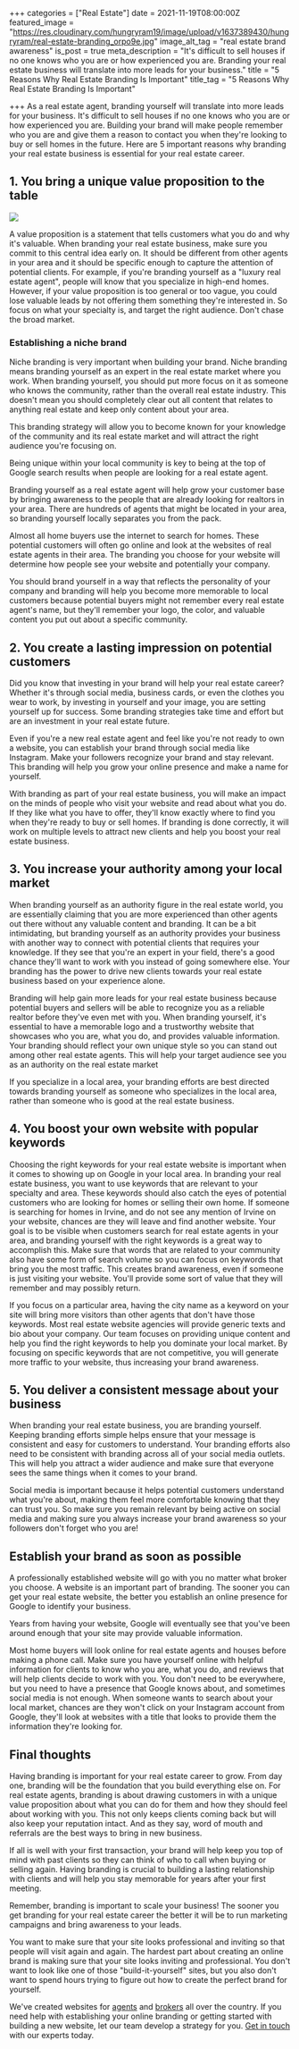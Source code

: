 +++
categories = ["Real Estate"]
date = 2021-11-19T08:00:00Z
featured_image = "https://res.cloudinary.com/hungryram19/image/upload/v1637389430/hungryram/real-estate-branding_orpo9e.jpg"
image_alt_tag = "real estate brand awareness"
is_post = true
meta_description = "It's difficult to sell houses if no one knows who you are or how experienced you are. Branding your real estate business will translate into more leads for your business."
title = "5 Reasons Why Real Estate Branding Is Important"
title_tag = "5 Reasons Why Real Estate Branding Is Important"

+++
As a real estate agent, branding yourself will translate into more leads for your business. It's difficult to sell houses if no one knows who you are or how experienced you are. Building your brand will make people remember who you are and give them a reason to contact you when they're looking to buy or sell homes in the future. Here are 5 important reasons why branding your real estate business is essential for your real estate career.

## 1. You bring a unique value proposition to the table

![](https://res.cloudinary.com/hungryram19/image/upload/v1637389643/hungryram/what-makes-you-unique_litql9.jpg)

A value proposition is a statement that tells customers what you do and why it's valuable. When branding your real estate business, make sure you commit to this central idea early on. It should be different from other agents in your area and it should be specific enough to capture the attention of potential clients. For example, if you're branding yourself as a "luxury real estate agent", people will know that you specialize in high-end homes. However, if your value proposition is too general or too vague, you could lose valuable leads by not offering them something they're interested in. So focus on what your specialty is, and target the right audience. Don't chase the broad market.

### Establishing a niche brand

Niche branding is very important when building your brand. Niche branding means branding yourself as an expert in the real estate market where you work. When branding yourself, you should put more focus on it as someone who knows the community, rather than the overall real estate industry. This doesn't mean you should completely clear out all content that relates to anything real estate and keep only content about your area.

This branding strategy will allow you to become known for your knowledge of the community and its real estate market and will attract the right audience you're focusing on.

Being unique within your local community is key to being at the top of Google search results when people are looking for a real estate agent.

Branding yourself as a real estate agent will help grow your customer base by bringing awareness to the people that are already looking for realtors in your area. There are hundreds of agents that might be located in your area, so branding yourself locally separates you from the pack.

Almost all home buyers use the internet to search for homes. These potential customers will often go online and look at the websites of real estate agents in their area. The branding you choose for your website will determine how people see your website and potentially your company.

You should brand yourself in a way that reflects the personality of your company and branding will help you become more memorable to local customers because potential buyers might not remember every real estate agent's name, but they'll remember your logo, the color, and valuable content you put out about a specific community.

## 2. You create a lasting impression on potential customers

Did you know that investing in your brand will help your real estate career? Whether it's through social media, business cards, or even the clothes you wear to work, by investing in yourself and your image, you are setting yourself up for success. Some branding strategies take time and effort but are an investment in your real estate future.

Even if you're a new real estate agent and feel like you're not ready to own a website, you can establish your brand through social media like Instagram. Make your followers recognize your brand and stay relevant. This branding will help you grow your online presence and make a name for yourself.

With branding as part of your real estate business, you will make an impact on the minds of people who visit your website and read about what you do. If they like what you have to offer, they'll know exactly where to find you when they're ready to buy or sell homes. If branding is done correctly, it will work on multiple levels to attract new clients and help you boost your real estate business.

## 3. You increase your authority among your local market

When branding yourself as an authority figure in the real estate world, you are essentially claiming that you are more experienced than other agents out there without any valuable content and branding. It can be a bit intimidating, but branding yourself as an authority provides your business with another way to connect with potential clients that requires your knowledge. If they see that you're an expert in your field, there's a good chance they'll want to work with you instead of going somewhere else. Your branding has the power to drive new clients towards your real estate business based on your experience alone.

Branding will help gain more leads for your real estate business because potential buyers and sellers will be able to recognize you as a reliable realtor before they've even met with you. When branding yourself, it's essential to have a memorable logo and a trustworthy website that showcases who you are, what you do, and provides valuable information. Your branding should reflect your own unique style so you can stand out among other real estate agents. This will help your target audience see you as an authority on the real estate market

If you specialize in a local area, your branding efforts are best directed towards branding yourself as someone who specializes in the local area, rather than someone who is good at the real estate business.

## 4. You boost your own website with popular keywords

Choosing the right keywords for your real estate website is important when it comes to showing up on Google in your local area. In branding your real estate business, you want to use keywords that are relevant to your specialty and area. These keywords should also catch the eyes of potential customers who are looking for homes or selling their own home. If someone is searching for homes in Irvine, and do not see any mention of Irvine on your website, chances are they will leave and find another website. Your goal is to be visible when customers search for real estate agents in your area, and branding yourself with the right keywords is a great way to accomplish this. Make sure that words that are related to your community also have some form of search volume so you can focus on keywords that bring you the most traffic. This creates brand awareness, even if someone is just visiting your website. You'll provide some sort of value that they will remember and may possibly return.

If you focus on a particular area, having the city name as a keyword on your site will bring more visitors than other agents that don't have those keywords. Most real estate website agencies will provide generic texts and bio about your company. Our team focuses on providing unique content and help you find the right keywords to help you dominate your local market. By focusing on specific keywords that are not competitive, you will generate more traffic to your website, thus increasing your brand awareness.

## 5. You deliver a consistent message about your business

When branding your real estate business, you are branding yourself. Keeping branding efforts simple helps ensure that your message is consistent and easy for customers to understand. Your branding efforts also need to be consistent with branding across all of your social media outlets. This will help you attract a wider audience and make sure that everyone sees the same things when it comes to your brand.

Social media is important because it helps potential customers understand what you're about, making them feel more comfortable knowing that they can trust you. So make sure you remain relevant by being active on social media and making sure you always increase your brand awareness so your followers don't forget who you are!

## Establish your brand as soon as possible

A professionally established website will go with you no matter what broker you choose. A website is an important part of branding. The sooner you can get your real estate website, the better you establish an online presence for Google to identify your business.

Years from having your website, Google will eventually see that you've been around enough that your site may provide valuable information.

Most home buyers will look online for real estate agents and houses before making a phone call. Make sure you have yourself online with helpful information for clients to know who you are, what you do, and reviews that will help clients decide to work with you. You don't need to be everywhere, but you need to have a presence that Google knows about, and sometimes social media is not enough. When someone wants to search about your local market, chances are they won't click on your Instagram account from Google, they'll look at websites with a title that looks to provide them the information they're looking for.

## Final thoughts

Having branding is important for your real estate career to grow. From day one, branding will be the foundation that you build everything else on. For real estate agents, branding is about drawing customers in with a unique value proposition about what you can do for them and how they should feel about working with you. This not only keeps clients coming back but will also keep your reputation intact. And as they say, word of mouth and referrals are the best ways to bring in new business.

If all is well with your first transaction, your brand will help keep you top of mind with past clients so they can think of who to call when buying or selling again. Having branding is crucial to building a lasting relationship with clients and will help you stay memorable for years after your first meeting.

Remember, branding is important to scale your business! The sooner you get branding for your real estate career the better it will be to run marketing campaigns and bring awareness to your leads.

You want to make sure that your site looks professional and inviting so that people will visit again and again. The hardest part about creating an online brand is making sure that your site looks inviting and professional. You don't want to look like one of those "build-it-yourself" sites, but you also don't want to spend hours trying to figure out how to create the perfect brand for yourself.

We've created websites for [agents]() and [brokers](/services/broker-idx-websites/) all over the country. If you need help with establishing your online branding or getting started with building a new website, let our team develop a strategy for you. [Get in touch](/contact) with our experts today.